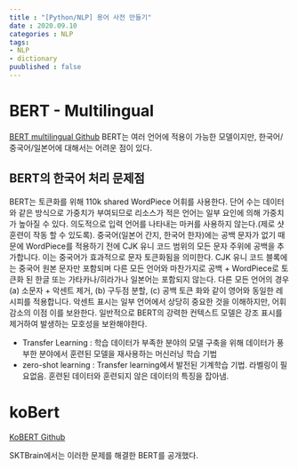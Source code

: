 ```yaml
---
title : "[Python/NLP] 용어 사전 만들기"
date : 2020.09.10
categories : NLP
tags:
- NLP
- dictionary
puublished : false
---
```



# BERT - Multilingual
[BERT multilingual Github](https://github.com/google-research/bert/blob/master/multilingual.md)
BERT는 여러 언어에 적용이 가능한 모델이지만, 한국어/중국어/일본어에 대해서는 어려운 점이 있다.

## BERT의 한국어 처리 문제점
BERT는 토큰화를 위해 110k shared WordPiece 어휘를 사용한다. 단어 수는 데이터와 같은 방식으로 가중치가 부여되므로 리소스가 적은 언어는 일부 요인에 의해 가중치가 높아질 수 있다. 의도적으로 입력 언어를 나타내는 마커를 사용하지 않는다.(제로 샷 훈련이 작동 할 수 있도록).
중국어(일본어 간지, 한국어 한자)에는 공백 문자가 없기 때문에 WordPiece를 적용하기 전에 CJK 유니 코드 범위의 모든 문자 주위에 공백을 추가합니다. 이는 중국어가 효과적으로 문자 토큰화됨을 의미한다. CJK 유니 코드 블록에는 중국어 원본 문자만 포함되며 다른 모든 언어와 마찬가지로 공백 + WordPiece로 토큰화 된 한글 또는 가타카나/히라가나 일본어는 포함되지 않는다.
다른 모든 언어의 경우 (a) 소문자 + 악센트 제거, (b) 구두점 분할, (c) 공백 토큰 화와 같이 영어와 동일한 레시피를 적용합니다. 악센트 표시는 일부 언어에서 상당히 중요한 것을 이해하지만, 어휘 감소의 이점 이를 보완한다. 일반적으로 BERT의 강력한 컨텍스트 모델은 강조 표시를 제거하여 발생하는 모호성을 보완해야한다.


- Transfer Learning : 학습 데이터가 부족한 분야의 모델 구축을 위해 데이터가 풍부한 분야에서 훈련된 모델을 재사용하는 머신러닝 학습 기법
- zero-shot learning : Transfer learning에서 발전된 기계학습 기법. 라벨링이 필요없음. 훈련된 데이터와 훈련되지 않은 데이터의 특징을 잡아냄.

# koBert

[KoBERT Github](https://github.com/SKTBrain/KoBERT#why)

SKTBrain에서는 이러한 문제를 해결한 BERT를 공개했다.

```
